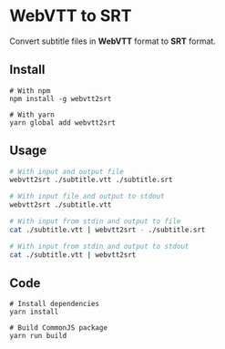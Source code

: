 # WebVTT to SRT

Convert subtitle files in **WebVTT** format to **SRT** format.

## Install

```
# With npm
npm install -g webvtt2srt

# With yarn
yarn global add webvtt2srt
```

## Usage

```sh
# With input and output file
webvtt2srt ./subtitle.vtt ./subtitle.srt

# With input file and output to stdout
webvtt2srt ./subtitle.vtt

# With input from stdin and output to file
cat ./subtitle.vtt | webvtt2srt - ./subtitle.srt

# With input from stdin and output to stdout
cat ./subtitle.vtt | webvtt2srt
```

## Code

```
# Install dependencies
yarn install

# Build CommonJS package
yarn run build
```
